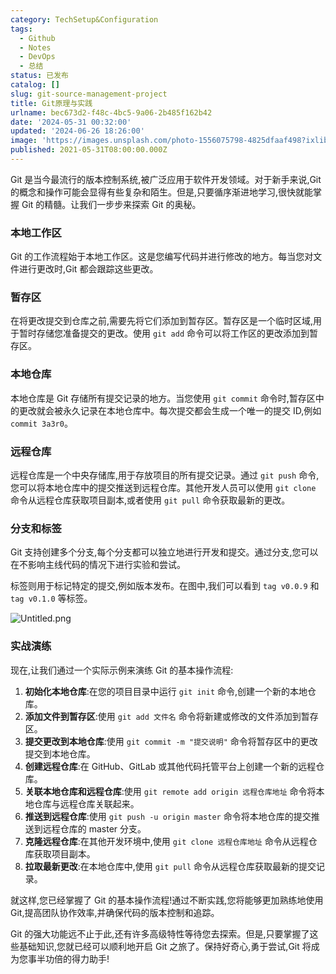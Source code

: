 ```yaml
---
category: TechSetup&Configuration
tags:
  - Github
  - Notes
  - DevOps
  - 总结
status: 已发布
catalog: []
slug: git-source-management-project
title: Git原理与实践
urlname: bec673d2-f48c-4bc5-9a06-2b485f162b42
date: '2024-05-31 00:32:00'
updated: '2024-06-26 18:26:00'
image: 'https://images.unsplash.com/photo-1556075798-4825dfaaf498?ixlib=rb-4.0.3&q=85&fm=jpg&crop=entropy&cs=srgb'
published: 2021-05-31T08:00:00.000Z
---
```


Git 是当今最流行的版本控制系统,被广泛应用于软件开发领域。对于新手来说,Git 的概念和操作可能会显得有些复杂和陌生。但是,只要循序渐进地学习,很快就能掌握 Git 的精髓。让我们一步步来探索 Git 的奥秘。


### 本地工作区


Git 的工作流程始于本地工作区。这是您编写代码并进行修改的地方。每当您对文件进行更改时,Git 都会跟踪这些更改。


### 暂存区


在将更改提交到仓库之前,需要先将它们添加到暂存区。暂存区是一个临时区域,用于暂时存储您准备提交的更改。使用 `git add` 命令可以将工作区的更改添加到暂存区。


### 本地仓库


本地仓库是 Git 存储所有提交记录的地方。当您使用 `git commit` 命令时,暂存区中的更改就会被永久记录在本地仓库中。每次提交都会生成一个唯一的提交 ID,例如 `commit 3a3r0`。


### 远程仓库


远程仓库是一个中央存储库,用于存放项目的所有提交记录。通过 `git push` 命令,您可以将本地仓库中的提交推送到远程仓库。其他开发人员可以使用 `git clone` 命令从远程仓库获取项目副本,或者使用 `git pull` 命令获取最新的更改。


### 分支和标签


Git 支持创建多个分支,每个分支都可以独立地进行开发和提交。通过分支,您可以在不影响主线代码的情况下进行实验和尝试。


标签则用于标记特定的提交,例如版本发布。在图中,我们可以看到 `tag v0.0.9` 和 `tag v0.1.0` 等标签。


![Untitled.png](https://prod-files-secure.s3.us-west-2.amazonaws.com/5d24fe63-e567-4804-86f9-9fdc62e13082/77b77e01-3aab-4add-bdbd-7f489727861d/Untitled.png?X-Amz-Algorithm=AWS4-HMAC-SHA256&X-Amz-Content-Sha256=UNSIGNED-PAYLOAD&X-Amz-Credential=ASIAZI2LB466Z57LOGWD%2F20250407%2Fus-west-2%2Fs3%2Faws4_request&X-Amz-Date=20250407T053922Z&X-Amz-Expires=3600&X-Amz-Security-Token=IQoJb3JpZ2luX2VjEN3%2F%2F%2F%2F%2F%2F%2F%2F%2F%2FwEaCXVzLXdlc3QtMiJHMEUCIFrOZExdF2d0vTLDdEeJWOmUfX7YX4nOyYTUpLjm2JrNAiEAljy1hnntqrfHQABOJvIM6izqWCljXmDlAIDCUEJwMrcq%2FwMIVhAAGgw2Mzc0MjMxODM4MDUiDM7yCzSM4n1pS%2FWN%2FircA4Q1lHIHQq%2FYO5%2FtkAN4%2FXCTOEa7QSY6NRHTwrunlvF1BwW3M6bjzQvm5gxJ%2FVACDe0ZuPrBGj50XresxHTO8k4PaLeEWW8Y7rAKp4x11l2Rr%2FjaWIUldfSsdhmMFadZL9rbSnHOiytQcXxnjMklLShzDCyio4lcH6M%2FXTLuXGRQP%2BR93c54yRNeSQG4YheP7K4DWriPSVHnBJ7tOMdDr7hjoqRksQlpWuFYRmQnpC69U48Tx8mssAgt2DsHO8BWhcl3x4h5aHXTNLj7%2BBV4pEWxl9KSRxcXkRy7XYqt%2Fnb2oDsUfCGoHP4c8fu8enUXNsVIVZ2JnwOOpR16G1NC8VB4IsbJDTko6p5hf58p9pPY%2BnlLwQjR6Nc6ZWHlnIbMhvIXARJTemd1PYW8a6lV8uSXaruLjl76GGlxxgHwFAgV92yxESGd%2BKCMoVvfhCpOxt%2FSwFXPzgAIlDFMgq3kzbfEfXW%2FDkJSdc2TFSdkpI7ArYX9ATqFSnibzwct88oB4Fw%2BYFqFqrjQwShpHI8IEnExVvTBVZiYgZHSV%2FTmFhppaJcWZz4TLOKO2Ge5fkHcD7T%2BCTr27Y3TKA1sZJI0%2FALpm4QA8w%2FqBdwuyrTbBcFM5TzPsieKeLrUl2JyMJa3zb8GOqUBCaB0F45%2BcK8HC4uIc4CqZlu90p2uhMWro8e92RZgNE1jI5NUT7wraImbf0t%2FyPqbW6YOatKD4yDejPICc%2FITWtgZCZSBLjg1j0jKBMVdrEXXgJRIdEH%2FYbU4z8PmOTXIFC71gKdraRXVaTB6vImOsNReu%2B7puGk8tj5YgjBsvf98TVEjSi%2FDzbIK6GNYQfXdQ5vJjyrTkRv4I3RInjQb1q0GyFPz&X-Amz-Signature=76d303a6eae6fb47bab6cbb8ac064fbd2ded0b6716226140fed523c9ae5130ce&X-Amz-SignedHeaders=host&x-id=GetObject)


### 实战演练


现在,让我们通过一个实际示例来演练 Git 的基本操作流程:

1. **初始化本地仓库**:在您的项目目录中运行 `git init` 命令,创建一个新的本地仓库。
2. **添加文件到暂存区**:使用 `git add 文件名` 命令将新建或修改的文件添加到暂存区。
3. **提交更改到本地仓库**:使用 `git commit -m "提交说明"` 命令将暂存区中的更改提交到本地仓库。
4. **创建远程仓库**:在 GitHub、GitLab 或其他代码托管平台上创建一个新的远程仓库。
5. **关联本地仓库和远程仓库**:使用 `git remote add origin 远程仓库地址` 命令将本地仓库与远程仓库关联起来。
6. **推送到远程仓库**:使用 `git push -u origin master` 命令将本地仓库的提交推送到远程仓库的 master 分支。
7. **克隆远程仓库**:在其他开发环境中,使用 `git clone 远程仓库地址` 命令从远程仓库获取项目副本。
8. **拉取最新更改**:在本地仓库中,使用 `git pull` 命令从远程仓库获取最新的提交记录。

就这样,您已经掌握了 Git 的基本操作流程!通过不断实践,您将能够更加熟练地使用 Git,提高团队协作效率,并确保代码的版本控制和追踪。


Git 的强大功能远不止于此,还有许多高级特性等待您去探索。但是,只要掌握了这些基础知识,您就已经可以顺利地开启 Git 之旅了。保持好奇心,勇于尝试,Git 将成为您事半功倍的得力助手!

